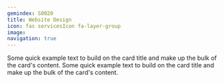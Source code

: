 ```yaml
---
gemindex: S0020
title: Website Design
icon: fas servicesIcon fa-layer-group
image:
navigation: true
---
```


Some quick example text to build on the card title and make up the bulk of the card's content.
Some quick example text to build on the card title and make up the bulk of the card's content.
